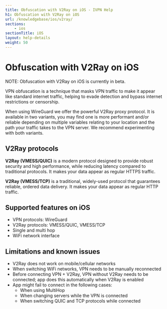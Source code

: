 ```yaml
---
title: Obfuscation with V2Ray on iOS - IVPN Help
h1: Obfuscation with V2Ray on iOS
url: /knowledgebase/ios/v2ray/
sections:
    - ios
sectionTitle: iOS
layout: help-details
weight: 50
---
```

# Obfuscation with V2Ray on iOS

<div markdown="1" class="notice notice--warning">
NOTE: Obfuscation with V2Ray on iOS is currently in beta.
</div>

VPN obfuscation is a technique that masks VPN traffic to make it appear like standard internet traffic, helping to evade detection and bypass internet restrictions or censorship.

When using WireGuard we offer the powerful V2Ray proxy protocol. It is available in two variants, you may find one is more performant and/or reliable depending on multiple variables relating to your location and the path your traffic takes to the VPN server. We recommend experimenting with both variants.

## V2Ray protocols

**V2Ray (VMESS/QUIC)** is a modern protocol designed to provide robust security and high performance, while reducing latency compared to traditional protocols. It makes your data appear as regular HTTPS traffic.

**V2Ray (VMESS/TCP)** is a traditional, widely-used protocol that guarantees reliable, ordered data delivery. It makes your data appear as regular HTTP traffic.

## Supported features on iOS

* VPN protocols: WireGuard
* V2Ray protocols: VMESS/QUIC, VMESS/TCP
* Single and multi hop
* WiFi network interface

## Limitations and known issues

* V2Ray does not work on mobile/cellular networks
* When switching WiFi networks, VPN needs to be manually reconnected
* Before connecting VPN + V2Ray, VPN without V2Ray needs to be connected; app does this automatically when V2Ray is enabled
* App might fail to connect in the following cases:
  * When using MultiHop
  * When changing servers while the VPN is connected
  * When switching QUIC and TCP protocols while connected
